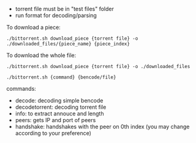 - torrent file must be in "test files" folder
- run format for decoding/parsing

To download a piece:
```
./bittorrent.sh download_piece {torrent file} -o ./downloaded_files/{piece_name} {piece_index}
```
To download the whole file:
```
./bittorrent.sh download_piece {torrent file} -o ./downloaded_files
```

``` 
./bittorrent.sh {command} {bencode/file}
```
commands: 

- decode: decoding simple bencode
- decodetorrent: decoding torrent file
- info: to extract annouce and length
- peers: gets IP and port of peers
- handshake: handshakes with the peer on 0th index (you may change according to your preference)

